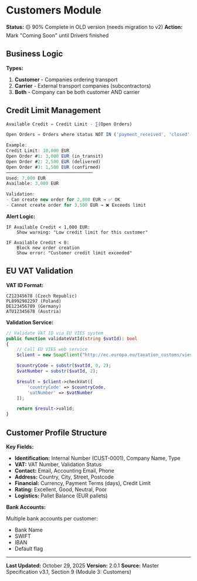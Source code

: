 # Customers Module

**Status:** 🟡 90% Complete in OLD version (needs migration to v2)
**Action:** Mark "Coming Soon" until Drivers finished

## Business Logic

**Types:**

1. **Customer** - Companies ordering transport
2. **Carrier** - External transport companies (subcontractors)
3. **Both** - Company can be both customer AND carrier

## Credit Limit Management

```typescript
Available Credit = Credit Limit - ∑(Open Orders)

Open Orders = Orders where status NOT IN ('payment_received', 'closed', 'cancelled')

Example:
Credit Limit: 10,000 EUR
Open Order #1: 3,000 EUR (in_transit)
Open Order #2: 2,500 EUR (delivered)
Open Order #3: 1,500 EUR (confirmed)
─────────────────────────────────
Used: 7,000 EUR
Available: 3,000 EUR

Validation:
- Can create new order for 2,800 EUR → ✅ OK
- Cannot create order for 3,500 EUR → ❌ Exceeds limit
```

**Alert Logic:**
```
IF Available Credit < 1,000 EUR:
    Show warning: "Low credit limit for this customer"

IF Available Credit < 0:
    Block new order creation
    Show error: "Customer credit limit exceeded"
```

## EU VAT Validation

**VAT ID Format:**

```
CZ12345678 (Czech Republic)
PL8992982297 (Poland)
DE123456789 (Germany)
ATU12345678 (Austria)
```

**Validation Service:**
```php
// Validate VAT ID via EU VIES system
public function validateVatId(string $vatId): bool
{
    // Call EU VIES web service
    $client = new SoapClient("http://ec.europa.eu/taxation_customs/vies/checkVatService.wsdl");

    $countryCode = substr($vatId, 0, 2);
    $vatNumber = substr($vatId, 2);

    $result = $client->checkVat([
        'countryCode' => $countryCode,
        'vatNumber' => $vatNumber
    ]);

    return $result->valid;
}
```

## Customer Profile Structure

**Key Fields:**

- **Identification:** Internal Number (CUST-0001), Company Name, Type
- **VAT:** VAT Number, Validation Status
- **Contact:** Email, Accounting Email, Phone
- **Address:** Country, City, Street, Postcode
- **Financial:** Currency, Payment Terms (days), Credit Limit
- **Rating:** Excellent, Good, Neutral, Poor
- **Logistics:** Pallet Balance (EUR pallets)

**Bank Accounts:**

Multiple bank accounts per customer:
- Bank Name
- SWIFT
- IBAN
- Default flag

---

**Last Updated:** October 29, 2025
**Version:** 2.0.1
**Source:** Master Specification v3.1, Section 9 (Module 3: Customers)
